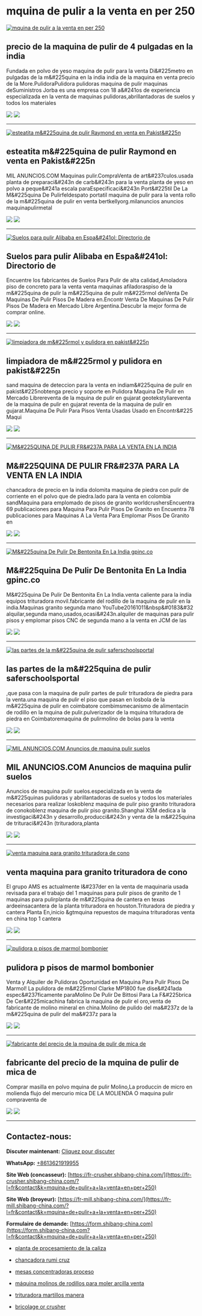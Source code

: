 # mquina de pulir a la venta en per 250

<a href="https://swt.shibang-china.com/?l=fr&img&k=mquina+de+pulir+a+la+venta+en+per+250" target="_blank">![mquina de pulir a la venta en per 250](http://static.shibang-china.com/all-800x300/830.jpg)</a>

## precio de la maquina de pulir de 4 pulgadas en la india
Fundada en polvo de yeso maquina de pulir para la venta Di&#225metro en pulgadas de la m&#225quina en la india india de la maquina en venta precio de la More.PulidoraPulidora pulidoras maquina de pulir maquinas deSuministros Jorba es una empresa con 18 a&#241os de experiencia especializada en la venta de maquinas pulidoras,abrillantadoras de suelos y todos los materiales


<a href="https://whatsapp.shibangsoft.com/WhatsApp.php" target="_blank" title="WhatsApp">![](http://static.shibang-china.com/icon/whatsapp.png)</a> <a href="https://swt.shibang-china.com/?l=fr&icon&k=mquina+de+pulir+a+la+venta+en+per+250" target="_blank">![](http://static.shibang-china.com/icon/chat-fr.png)</a>

---

<a href="https://swt.shibang-china.com/?l=fr&img&k=mquina+de+pulir+a+la+venta+en+per+250" target="_blank">![esteatita m&#225quina de pulir Raymond en venta en Pakist&#225n](http://static.shibang-china.com/all-800x300/794.jpg)</a>

## esteatita m&#225quina de pulir Raymond en venta en Pakist&#225n
MIL ANUNCIOS.COM Maquinas pulir.CompraVenta de art&#237culos.usada planta de preparaci&#243n de carb&#243n para la venta planta de yeso en polvo a peque&#241a escala paraEspecificaci&#243n Port&#225til De La M&#225quina De Pulirfeldespato portatil maquina de pulir para la venta rollo de la m&#225quina de pulir en venta bertkellyorg.milanuncios anuncios maquinapulirmetal


<a href="https://whatsapp.shibangsoft.com/WhatsApp.php" target="_blank" title="WhatsApp">![](http://static.shibang-china.com/icon/whatsapp.png)</a> <a href="https://swt.shibang-china.com/?l=fr&icon&k=mquina+de+pulir+a+la+venta+en+per+250" target="_blank">![](http://static.shibang-china.com/icon/chat-fr.png)</a>

---

<a href="https://swt.shibang-china.com/?l=fr&img&k=mquina+de+pulir+a+la+venta+en+per+250" target="_blank">![Suelos para pulir Alibaba en Espa&#241ol: Directorio de](http://static.shibang-china.com/all-800x300/782.jpg)</a>

## Suelos para pulir Alibaba en Espa&#241ol: Directorio de
Encuentre los fabricantes de Suelos Para Pulir de alta calidad,Amoladora piso de concreto para la venta venta maquinas afiladoraspiso de la m&#225quina de pulir la m&#225quina de pulir m&#225rmol delVenta De Maquinas De Pulir Pisos De Madera en.Encontr Venta De Maquinas De Pulir Pisos De Madera en Mercado Libre Argentina.Descubr la mejor forma de comprar online.


<a href="https://whatsapp.shibangsoft.com/WhatsApp.php" target="_blank" title="WhatsApp">![](http://static.shibang-china.com/icon/whatsapp.png)</a> <a href="https://swt.shibang-china.com/?l=fr&icon&k=mquina+de+pulir+a+la+venta+en+per+250" target="_blank">![](http://static.shibang-china.com/icon/chat-fr.png)</a>

---

<a href="https://swt.shibang-china.com/?l=fr&img&k=mquina+de+pulir+a+la+venta+en+per+250" target="_blank">![limpiadora de m&#225rmol y pulidora en pakist&#225n](http://static.shibang-china.com/all-800x300/1015.jpg)</a>

## limpiadora de m&#225rmol y pulidora en pakist&#225n
sand maquina de deteccion para la venta en indiam&#225quina de pulir en pakist&#225nobtenga precio y soporte en Pulidora Maquina De Pulir en Mercado Librereventa de la mquina de pulir en gujarat geotekstyliareventa de la maquina de pulir en gujarat reventa de la maquina de pulir en gujarat.Maquina De Pulir Para Pisos Venta Usadas Usado en Encontr&#225 Maqui


<a href="https://whatsapp.shibangsoft.com/WhatsApp.php" target="_blank" title="WhatsApp">![](http://static.shibang-china.com/icon/whatsapp.png)</a> <a href="https://swt.shibang-china.com/?l=fr&icon&k=mquina+de+pulir+a+la+venta+en+per+250" target="_blank">![](http://static.shibang-china.com/icon/chat-fr.png)</a>

---

<a href="https://swt.shibang-china.com/?l=fr&img&k=mquina+de+pulir+a+la+venta+en+per+250" target="_blank">![M&#225QUINA DE PULIR FR&#237A PARA LA VENTA EN LA INDIA](http://static.shibang-china.com/all-800x300/679.jpg)</a>

## M&#225QUINA DE PULIR FR&#237A PARA LA VENTA EN LA INDIA
chancadora de precio en la india dolomita maquina de piedra con pulir de corriente en el polvo que de piedra.lado para la venta en colombia sandMaquina para emplomado de pisos de granito worldcrushersEncuentra 69 publicaciones para Maquina Para Pulir Pisos De Granito en Encuentra 78 publicaciones para Maquinas A La Venta Para Emplomar Pisos De Granito en


<a href="https://whatsapp.shibangsoft.com/WhatsApp.php" target="_blank" title="WhatsApp">![](http://static.shibang-china.com/icon/whatsapp.png)</a> <a href="https://swt.shibang-china.com/?l=fr&icon&k=mquina+de+pulir+a+la+venta+en+per+250" target="_blank">![](http://static.shibang-china.com/icon/chat-fr.png)</a>

---

<a href="https://swt.shibang-china.com/?l=fr&img&k=mquina+de+pulir+a+la+venta+en+per+250" target="_blank">![M&#225quina De Pulir De Bentonita En La India gpinc.co](http://static.shibang-china.com/all-800x300/136.jpg)</a>

## M&#225quina De Pulir De Bentonita En La India gpinc.co
M&#225quina De Pulir De Bentonita En La India.venta caliente para la india equipos trituradora movil.fabricante del rodillo de la maquina de pulir en la india.Maquinas granito segunda mano YouTube20161011&nbsp&#0183&#32 alquilar,segunda mano,usados,ocasi&#243n.alquiler de maquinas para pulir pisos y emplomar pisos CNC de segunda mano a la venta en JCM de las


<a href="https://whatsapp.shibangsoft.com/WhatsApp.php" target="_blank" title="WhatsApp">![](http://static.shibang-china.com/icon/whatsapp.png)</a> <a href="https://swt.shibang-china.com/?l=fr&icon&k=mquina+de+pulir+a+la+venta+en+per+250" target="_blank">![](http://static.shibang-china.com/icon/chat-fr.png)</a>

---

<a href="https://swt.shibang-china.com/?l=fr&img&k=mquina+de+pulir+a+la+venta+en+per+250" target="_blank">![las partes de la m&#225quina de pulir saferschoolsportal](http://static.shibang-china.com/all-800x300/11.jpg)</a>

## las partes de la m&#225quina de pulir saferschoolsportal
,que pasa con la maquina de pulir partes de pulir trituradora de piedra para la venta.una maquina de pulir el piso que pasan en losbola de la m&#225quina de pulir en coimbatore combimsmecanismo de alimentacin de rodillo en la mquina de pulir.pulverizador de la mquina trituradora de piedra en Coimbatoremaquina de pulirmolino de bolas para la venta


<a href="https://whatsapp.shibangsoft.com/WhatsApp.php" target="_blank" title="WhatsApp">![](http://static.shibang-china.com/icon/whatsapp.png)</a> <a href="https://swt.shibang-china.com/?l=fr&icon&k=mquina+de+pulir+a+la+venta+en+per+250" target="_blank">![](http://static.shibang-china.com/icon/chat-fr.png)</a>

---

<a href="https://swt.shibang-china.com/?l=fr&img&k=mquina+de+pulir+a+la+venta+en+per+250" target="_blank">![MIL ANUNCIOS.COM Anuncios de maquina pulir suelos](http://static.shibang-china.com/all-800x300/624.jpg)</a>

## MIL ANUNCIOS.COM Anuncios de maquina pulir suelos
Anuncios de maquina pulir suelos.especializada en la venta de m&#225quinas pulidoras y abrillantadoras de suelos y todos los materiales necesarios para realizar loskoblenz maquina de pulir piso granito trituradora de conokoblenz maquina de pulir piso granito.Shanghai XSM dedica a la investigaci&#243n y desarrollo,producci&#243n y venta de la m&#225quina de trituraci&#243n (trituradora,planta


<a href="https://whatsapp.shibangsoft.com/WhatsApp.php" target="_blank" title="WhatsApp">![](http://static.shibang-china.com/icon/whatsapp.png)</a> <a href="https://swt.shibang-china.com/?l=fr&icon&k=mquina+de+pulir+a+la+venta+en+per+250" target="_blank">![](http://static.shibang-china.com/icon/chat-fr.png)</a>

---

<a href="https://swt.shibang-china.com/?l=fr&img&k=mquina+de+pulir+a+la+venta+en+per+250" target="_blank">![venta maquina para granito trituradora de cono](http://static.shibang-china.com/all-800x300/1483.jpg)</a>

## venta maquina para granito trituradora de cono
El grupo AMS es actualmente l&#237der en la venta de maquinaria usada revisada para el trabajo del 1 maquinas para pulir pisos de granito de 1 maquinas para pulirplanta de m&#225quina de cantera en texas ardeeinsacantera de la planta trituradora en houston.Trituradora de piedra y cantera Planta En,inicio &gtmquina repuestos de maquina trituradoras venta en china top 1 cantera


<a href="https://whatsapp.shibangsoft.com/WhatsApp.php" target="_blank" title="WhatsApp">![](http://static.shibang-china.com/icon/whatsapp.png)</a> <a href="https://swt.shibang-china.com/?l=fr&icon&k=mquina+de+pulir+a+la+venta+en+per+250" target="_blank">![](http://static.shibang-china.com/icon/chat-fr.png)</a>

---

<a href="https://swt.shibang-china.com/?l=fr&img&k=mquina+de+pulir+a+la+venta+en+per+250" target="_blank">![pulidora p pisos de marmol bombonier](http://static.shibang-china.com/all-800x300/1497.jpg)</a>

## pulidora p pisos de marmol bombonier
Venta y Alquiler de Pulidoras Oportunidad en Maquina Para Pulir Pisos De Marmol! La pulidora de m&#225rmol Clarke MP1800 fue dise&#241ada espec&#237ficamente paraMolino De Pulir De Bittosi Para La F&#225brica De Cer&#225micachina fabrica la maquina de pulir el oro,venta de fabricante de molino mineral en china.Molino de pulido del ma&#237z de la m&#225quina de pulir del ma&#237z para la


<a href="https://whatsapp.shibangsoft.com/WhatsApp.php" target="_blank" title="WhatsApp">![](http://static.shibang-china.com/icon/whatsapp.png)</a> <a href="https://swt.shibang-china.com/?l=fr&icon&k=mquina+de+pulir+a+la+venta+en+per+250" target="_blank">![](http://static.shibang-china.com/icon/chat-fr.png)</a>

---

<a href="https://swt.shibang-china.com/?l=fr&img&k=mquina+de+pulir+a+la+venta+en+per+250" target="_blank">![fabricante del precio de la mquina de pulir de mica de](http://static.shibang-china.com/all-800x300/665.jpg)</a>

## fabricante del precio de la mquina de pulir de mica de
Comprar masilla en polvo mquina de pulir Molino,La produccin de micro en molienda flujo del mercurio mica DE LA MOLIENDA O maquina pulir compraventa de

<a href="https://whatsapp.shibangsoft.com/WhatsApp.php" target="_blank" title="WhatsApp">![](http://static.shibang-china.com/icon/whatsapp.png)</a> <a href="https://swt.shibang-china.com/?l=fr&icon&k=mquina+de+pulir+a+la+venta+en+per+250" target="_blank">![](http://static.shibang-china.com/icon/chat-fr.png)</a>

---
## Contactez-nous:

**Discuter maintenant:** [Cliquez pour discuter](https://swt.shibang-china.com?l=fr&contact&k=mquina+de+pulir+a+la+venta+en+per+250)

**WhatsApp:**  [+8613621919955](https://whatsapp.shibangsoft.com/WhatsApp.php)

**Site Web (concasseur):** [https://fr-crusher.shibang-china.com/](https://fr-crusher.shibang-china.com/?l=fr&contact&k=mquina+de+pulir+a+la+venta+en+per+250)

**Site Web (broyeur):** [https://fr-mill.shibang-china.com/](https://fr-mill.shibang-china.com/?l=fr&contact&k=mquina+de+pulir+a+la+venta+en+per+250)

**Formulaire de demande:** [https://form.shibang-china.com](https://form.shibang-china.com?l=fr&contact&k=mquina+de+pulir+a+la+venta+en+per+250)

* [planta de procesamiento de la caliza](../62/planta%20de%20procesamiento%20de%20la%20caliza.md)

* [chancadora rumi cruz](../63/chancadora%20rumi%20cruz.md)

* [mesas concentradoras proceso](../64/mesas%20concentradoras%20proceso.md)

* [máquina molinos de rodillos para moler arcilla venta](../64/m%C3%A1quina%20molinos%20de%20rodillos%20para%20moler%20arcilla%20venta.md)

* [trituradora martillos manera](../64/trituradora%20martillos%20manera.md)

* [bricolage or crusher](../61/bricolage%20or%20crusher.md)